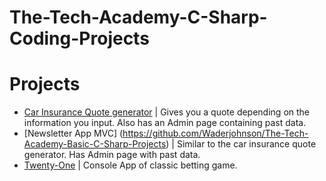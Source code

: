 # The-Tech-Academy-C-Sharp-Coding-Projects

Projects
=======
* [Car Insurance Quote generator](https://github.com/Waderjohnson/The-Tech-Academy-Basic-C-Sharp-Projects/tree/main/CarInsurance/CarInsurance) | Gives you a quote depending on the information you input. Also has an Admin page containing past data.
* [Newsletter App MVC] (https://github.com/Waderjohnson/The-Tech-Academy-Basic-C-Sharp-Projects) | Similar to the car insurance quote generator. Has Admin page with past data.
* [Twenty-One](https://github.com/alexHampton/The-Tech-Academy-C-Sharp-Coding-Projects/tree/master/TwentyOne-ClassesAndObjects) | Console App of classic betting game.
